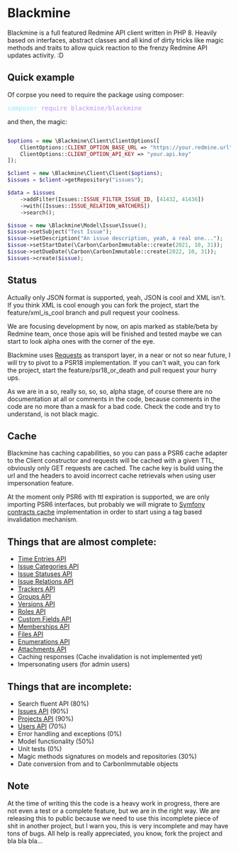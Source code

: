 # Blackmine

Blackmine is a full featured Redmine API client written in PHP 8. Heavily based on interfaces, abstract classes and all kind of dirty tricks like magic methods and traits to allow quick reaction to the frenzy Redmine API updates activity. :D

## Quick example

Of corpse you need to require the package using composer:


<pre><font color="#8BE9FD">composer</font><font color="#F8F8F2"> </font><font color="#BD93F9">require</font><font color="#F8F8F2"> </font><font color="#BD93F9">blackmine/blackmine</font></pre>

and then, the magic:

```php

$options = new \Blackmine\Client\ClientOptions([
    ClientOptions::CLIENT_OPTION_BASE_URL => "https://your.redmine.url",
    ClientOptions::CLIENT_OPTION_API_KEY => "your.api.key"
]);

$client = new \Blackmine\Client\Client($options);
$issues = $client->getRepository("issues");

$data = $issues
    ->addFilter(Issues::ISSUE_FILTER_ISSUE_ID, [41432, 41436])
    ->with([Issues::ISSUE_RELATION_WATCHERS])
    ->search();

$issue = new \Blackmine\Model\Issue\Issue();
$issue->setSubject("Test Issue");
$issue->setDescription("An issue description, yeah, a real one...");
$issue->setStartDate(\Carbon\CarbonImmutable::create(2021, 10, 31));
$issue->setDueDate(\Carbon\CarbonImmutable::create(2022, 10, 31));
$issues->create($issue);

```

## Status

Actually only JSON format is supported, yeah, JSON is cool and XML isn't. If you think  XML is cool enough you can fork the project, start the feature/xml_is_cool branch and pull request your coolness.

We are focusing development by now, on apis marked as stable/beta by Redmine team, once those apis will be finished and tested maybe we can start to look alpha ones with the corner of the eye.

Blackmine uses [Requests](https://requests.ryanmccue.info/) as transport layer, in a near or not so near future, I will try to pivot to a PSR18 implementation. If you can't wait, you can fork the project, start the feature/psr18_or_death and pull request your hurry ups.

As we are in a so, really so, so, so, alpha stage, of course there are no documentation at all or comments in the code, because comments in the code are no more than a mask for a bad code. Check the code and try to understand, is not black magic.

## Cache

Blackmine has caching capabilities, so you can pass a PSR6 cache adapter to the Client constructor and requests will be cached with a given TTL, obviously only GET requests are cached. The cache key is build using the url and the headers to avoid incorrect cache retrievals when using user impersonation feature.

At the moment only PSR6 with ttl expiration is supported, we are only importing PSR6 interfaces, but probably we will migrate to [Symfony contracts cache](https://symfony.com/doc/current/components/cache.html#cache-contracts) implementation in order to start using a tag based invalidation mechanism.
## Things that are almost complete:
 - [Time Entries API](https://www.redmine.org/projects/redmine/wiki/Rest_TimeEntries)
 - [Issue Categories API](https://www.redmine.org/projects/redmine/wiki/Rest_IssueCategories)
 - [Issue Statuses API](https://www.redmine.org/projects/redmine/wiki/Rest_IssueStatuses)
 - [Issue Relations API](https://www.redmine.org/projects/redmine/wiki/Rest_IssueRelations)
 - [Trackers API](https://www.redmine.org/projects/redmine/wiki/Rest_Trackers)
 - [Groups API](https://www.redmine.org/projects/redmine/wiki/Rest_Groups)
 - [Versions API](https://www.redmine.org/projects/redmine/wiki/Rest_Versions)
 - [Roles API](https://www.redmine.org/projects/redmine/wiki/Rest_Roles)
 - [Custom Fields API](https://www.redmine.org/projects/redmine/wiki/Rest_CustomFields)
 - [Memberships API](https://www.redmine.org/projects/redmine/wiki/Rest_Memberships)
 - [Files API](https://www.redmine.org/projects/redmine/wiki/Rest_Files)
 - [Enumerations API](https://www.redmine.org/projects/redmine/wiki/Rest_Enumerations)
 - [Attachments API](https://www.redmine.org/projects/redmine/wiki/Rest_Attachments)
 - Caching responses (Cache invalidation is not implemented yet)
 - Impersonating users (for admin users)

## Things that are incomplete:
 - Search fluent API (80%)
 - [Issues API](https://www.redmine.org/projects/redmine/wiki/Rest_Issues) (90%)
 - [Projects API](https://www.redmine.org/projects/redmine/wiki/Rest_Projects) (90%)
 - [Users API](https://www.redmine.org/projects/redmine/wiki/Rest_Users) (70%)
 - Error handling and exceptions (0%)
 - Model functionality (50%)
 - Unit tests (0%)
 - Magic methods signatures on models and repositories (30%)
 - Date conversion from and to CarbonImmutable objects

## Note

At the time of writing this the code is a heavy work in progress, there are not even a test or a complete feature, but we are in the right way. We are releasing this to public because we need to use this incomplete piece of shit in another project, but I warn you, this is very incomplete and may have tons of bugs.  All help is really appreciated, you know, fork the project and bla bla bla...
